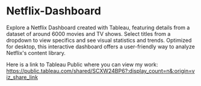 # Netflix-Dashboard
Explore a Netflix Dashboard created with Tableau, featuring details from a dataset of around 6000 movies and TV shows. Select titles from a dropdown to view specifics and see visual statistics and trends. Optimized for desktop, this interactive dashboard offers a user-friendly way to analyze Netflix's content library.

Here is a link to Tableau Public where you can view my work: 
https://public.tableau.com/shared/SCXW24BP6?:display_count=n&:origin=viz_share_link
